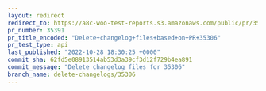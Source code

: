 ```yaml
---
layout: redirect
redirect_to: https://a8c-woo-test-reports.s3.amazonaws.com/public/pr/35391/api/index.html
pr_number: 35391
pr_title_encoded: "Delete+changelog+files+based+on+PR+35306"
pr_test_type: api
last_published: "2022-10-28 18:30:25 +0000"
commit_sha: 62fd5e08913514ab53d3a39cf3d12f729b4ea891
commit_message: "Delete changelog files for 35306"
branch_name: delete-changelogs/35306
---
```

